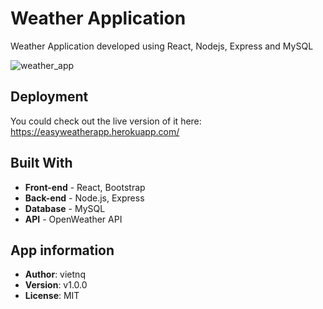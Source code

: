 # Weather Application

Weather Application developed using React, Nodejs, Express and MySQL

![weather_app](https://user-images.githubusercontent.com/25848067/63115665-aad1f780-bf65-11e9-82d8-e1fe73ecf3ac.JPG)

## Deployment

You could check out the live version of it here: https://easyweatherapp.herokuapp.com/

## Built With

* **Front-end** - React, Bootstrap
* **Back-end** - Node.js, Express
* **Database** - MySQL
* **API** - OpenWeather API

## App information

* **Author**: vietnq
* **Version**: v1.0.0
* **License**: MIT

